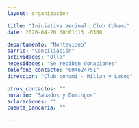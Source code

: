 ```yaml
---
layout: organizacion

title: "Iniciativa Vecinal: Club Cohami"
date: 2020-04-20 00:01:13 -0300

departamento: "Montevideo"
barrio: "Conciliación"
actividades: "Olla"
necesidades: "Se reciben donaciones"
telefono_contacto: "094624751"
direccion: "Club cohami - Millan y Lecoq"

otros_contactos: ""
horario: "Sabados y Domingos"
aclaraciones: ""
cuenta_bancaria: ""

---
```

